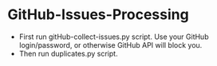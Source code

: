# GitHub-Issues-Processing

* First run gitHub-collect-issues.py script. Use your GitHub login/password, or otherwise GitHub API will block you. 
* Then run duplicates.py script.
